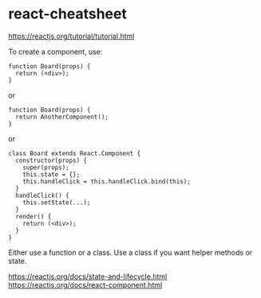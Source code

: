 # react-cheatsheet

https://reactjs.org/tutorial/tutorial.html

To create a component, use:

    function Board(props) {
      return (<div>);
    }

or

    function Board(props) {
      return AnotherComponent();
    }

or

    class Board extends React.Component {
      constructor(props) {
        super(props);
        this.state = {};
        this.handleClick = this.handleClick.bind(this);
      }
      handleClick() {
        this.setState(...);
      }
      render() {
        return (<div>);
      }
    }

Either use a function or a class.  Use a class if you want helper methods or state.  

https://reactjs.org/docs/state-and-lifecycle.html
https://reactjs.org/docs/react-component.html
